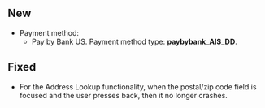 [//]: # (This file will be used for the release notes on GitHub when publishing.)
[//]: # (Types of changes: `Breaking changes` `New` `Fixed` `Improved` `Changed` `Deprecated` `Removed`)
[//]: # (Example:)
[//]: # (## New)
[//]: # ( - New payment method)
[//]: # (## Changed)
[//]: # ( - DropIn service's package changed from `com.adyen.dropin` to `com.adyen.dropin.services`)
[//]: # (## Deprecated)
[//]: # ( - Configurations public constructor are deprecated, please use each Configuration's builder to make a Configuration object)

## New
- Payment method:
  - Pay by Bank US. Payment method type: **paybybank_AIS_DD**.

## Fixed
- For the Address Lookup functionality, when the postal/zip code field is focused and the user presses back, then it no longer crashes.
